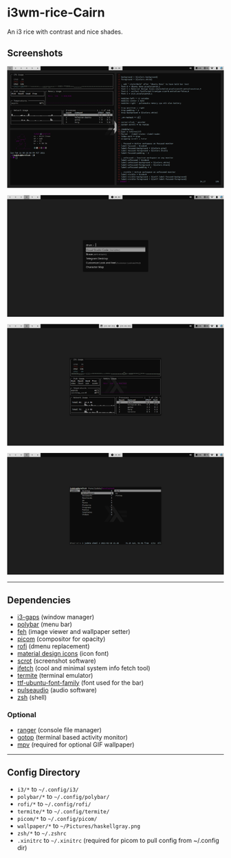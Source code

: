 # i3wm-rice-Cairn
An i3 rice with contrast and nice shades.

## Screenshots
![cairn rice](https://raw.githubusercontent.com/judeka/i3wm-rice-Cairn/main/screenshots/i3-rice-Cairn.png)

![cairn rice](https://raw.githubusercontent.com/judeka/i3wm-rice-Cairn/main/screenshots/rofi-Cairn.png)

![cairn rice](https://raw.githubusercontent.com/judeka/i3wm-rice-Cairn/main/screenshots/gotop-Cairn.png)

![cairn rice](https://raw.githubusercontent.com/judeka/i3wm-rice-Cairn/main/screenshots/ranger-Cairn.png)
***
## Dependencies
* [i3-gaps](https://github.com/Airblader/i3) (window manager)
* [polybar](https://polybar.github.io/) (menu bar)
* [feh](https://feh.finalrewind.org/) (image viewer and wallpaper setter)
* [picom](https://github.com/yshui/picom)  (compositor for opacity)
* [rofi](https://github.com/DaveDavenport/rofi) (dmenu replacement)
* [material design icons](https://aur.archlinux.org/packages/ttf-material-design-icons-git/) (icon font)
* [scrot](https://github.com/dreamer/scrot) (screenshot software)
* [jfetch](https://github.com/Jimmysit0/jfetch) (cool and minimal system info fetch tool)
* [termite](https://github.com/thestinger/termite) (terminal emulator)
* [ttf-ubuntu-font-family](https://archlinux.org/packages/community/any/ttf-ubuntu-font-family/) (font used for the bar)
* [pulseaudio](https://www.freedesktop.org/wiki/Software/PulseAudio/) (audio software)
* [zsh](https://www.zsh.org/) (shell)

### Optional
* [ranger](https://github.com/ranger/ranger) (console file manager)
* [gotop](https://github.com/cjbassi/gotop) (terminal based activity monitor)
* [mpv](https://github.com/mpv-player/mpv) (required for optional GIF wallpaper)
***
## Config Directory
* `i3/*` to `~/.config/i3/`
* `polybar/*` to `~/.config/polybar/`
* `rofi/*` to `~/.config/rofi/`
* `termite/*` to `~/.config/termite/`
* `picom/*` to `~/.config/picom/`
* `wallpaper/*` to `~/Pictures/haskellgray.png`
* `zsh/*` to `~/.zshrc`
* `.xinitrc` to `~/.xinitrc` (required for picom to pull config from ~/.config dir)

